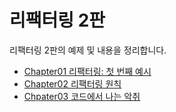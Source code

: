 # 리팩터링 2판

리팩터링 2판의 예제 및 내용을 정리합니다.

- [Chapter01 리팩터링: 첫 번째 예시](./Chapter1)
- [Chapter02 리팩터링 원칙](./Chapter2)
- [Chpater03 코드에서 나는 악취](./Chapter3)
